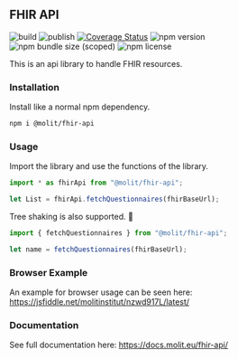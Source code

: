 ## FHIR API

![build](https://github.com/molit-institute/fhir-api/workflows/Build/badge.svg)
![publish](https://github.com/molit-institute/fhir-api/workflows/Publish/badge.svg)
[![Coverage Status](https://coveralls.io/repos/github/molitinstitute/fhir-api/badge.svg?branch=master)](https://coveralls.io/github/molitinstitute/fhir-api?branch=master)
![npm version](https://img.shields.io/npm/v/@molit/fhir-api.svg)
![npm bundle size (scoped)](https://img.shields.io/bundlephobia/min/@molit/fhir-api)
![npm license](https://img.shields.io/npm/l/@molit/fhir-api.svg)

This is an api library to handle FHIR resources.

### Installation

Install like a normal npm dependency.

```bash
npm i @molit/fhir-api
```

### Usage

Import the library and use the functions of the library.

```js
import * as fhirApi from "@molit/fhir-api";

let List = fhirApi.fetchQuestionnaires(fhirBaseUrl);
```

Tree shaking is also supported. 🌲

```js
import { fetchQuestionnaires } from "@molit/fhir-api";

let name = fetchQuestionnaires(fhirBaseUrl);
```

### Browser Example

An example for browser usage can be seen here: https://jsfiddle.net/molitinstitut/nzwd917L/latest/

### Documentation

See full documentation here: https://docs.molit.eu/fhir-api/
